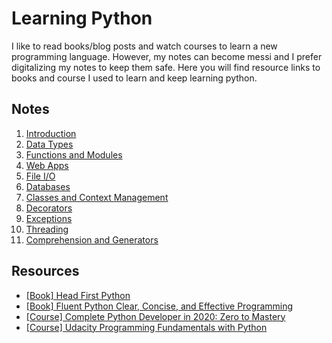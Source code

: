 # Learning Python

I like to read books/blog posts and watch courses to learn a new programming
language. However, my notes can become messi and I prefer digitalizing my notes
to keep them safe. Here you will find resource links to books and course I used
to learn and keep learning python.

## Notes

1. [Introduction](001_Introduction.md)
2. [Data Types](002_Data_Types.md)
3. [Functions and Modules](003_Functions_and_Modules.md)
4. [Web Apps](004_Web_Apps.md)
5. [File I/O](005_File_IO.md)
6. [Databases](006_Databases.md)
7. [Classes and Context Management](007_Classes_Context_Management.md)
8. [Decorators](008_Decorators.md)
9. [Exceptions](009_Exceptions.md)
10. [Threading](010_Threading.md)
11. [Comprehension and Generators](011_Comprehension_Generators.md)

## Resources

- [[Book] Head First Python](https://www.oreilly.com/library/view/head-first-python/9781491919521/)
- [[Book] Fluent Python Clear, Concise, and Effective Programming](https://www.oreilly.com/library/view/fluent-python/9781491946237/)
- [[Course] Complete Python Developer in 2020: Zero to Mastery](https://www.udemy.com/course/complete-python-developer-zero-to-mastery/)
- [[Course] Udacity Programming Fundamentals with Python](https://www.udacity.com/course/programming-foundations-with-python--ud036)
